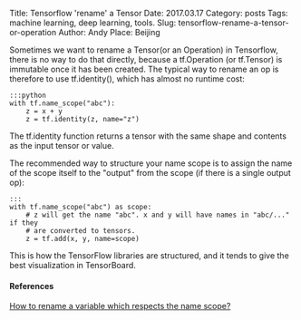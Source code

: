 Title: Tensorflow 'rename' a Tensor
Date: 2017.03.17
Category: posts
Tags: machine learning, deep learning, tools.
Slug: tensorflow-rename-a-tensor-or-operation
Author: Andy
Place: Beijing

Sometimes we want to rename a Tensor(or an Operation) in Tensorflow, there is no way to do that directly, because a tf.Operation (or tf.Tensor) is immutable once it has been created. The typical way to rename an op is therefore to use tf.identity(), which has almost no runtime cost:
   
    :::python
    with tf.name_scope("abc"):
        z = x + y
        z = tf.identity(z, name="z")

The tf.identity function returns a tensor with the same shape and contents as the input tensor or value.

The recommended way to structure your name scope is to assign the name of the scope itself to the "output" from the scope (if there is a single output op):
    
    :::
    with tf.name_scope("abc") as scope:
        # z will get the name "abc". x and y will have names in "abc/..." if they
        # are converted to tensors.
        z = tf.add(x, y, name=scope)

This is how the TensorFlow libraries are structured, and it tends to give the best visualization in TensorBoard.

#### References
[How to rename a variable which respects the name scope?](https://stackoverflow.com/questions/34399588/how-to-rename-a-variable-which-respects-the-name-scope/34399966#34399966)
